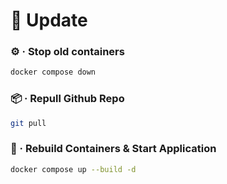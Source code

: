 # 🚀 Update


### ⚙️ · Stop old containers
```sh
docker compose down
```

### 📦 · Repull Github Repo
```sh
git pull
```

### 🐳 · Rebuild Containers & Start Application
```sh
docker compose up --build -d
```